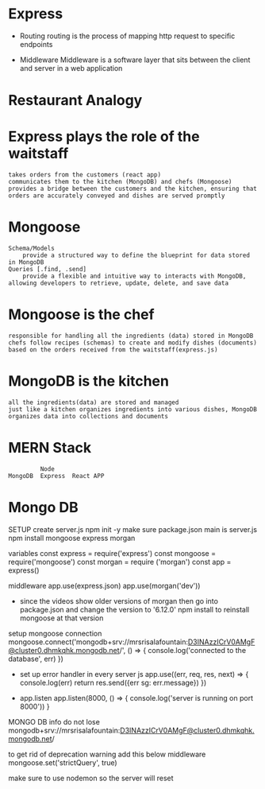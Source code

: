 # Express
* Routing 
    routing is the process of mapping http request to specific endpoints

* Middleware 
    Middleware is a software layer that sits between the client and server in a web application 

# Restaurant Analogy 

# Express plays the role of the waitstaff 
    takes orders from the customers (react app)
    communicates them to the kitchen (MongoDB) and chefs (Mongoose)
    provides a bridge between the customers and the kitchen, ensuring that orders are accurately conveyed and dishes are served promptly

# Mongoose
    Schema/Models
        provide a structured way to define the blueprint for data stored in MongoDB
    Queries [.find, .send]
        provide a flexible and intuitive way to interacts with MongoDB, allowing developers to retrieve, update, delete, and save data

# Mongoose is the chef 
    responsible for handling all the ingredients (data) stored in MongoDB
    chefs follow recipes (schemas) to create and modify dishes (documents) based on the orders received from the waitstaff(express.js) 

# MongoDB is the kitchen
    all the ingredients(data) are stored and managed
    just like a kitchen organizes ingredients into various dishes, MongoDB organizes data into collections and documents

# MERN Stack
             Node
    MongoDB  Express  React APP

# Mongo DB
SETUP 
    create server.js
    npm init -y 
    make sure package.json main is server.js
    npm install mongoose express morgan 

variables
    const express = require('express')
    const mongoose = require('mongoose')
    const morgan = require ('morgan')
    const app = express()

middleware
    app.use(express.json)
    app.use(morgan('dev'))

* since the videos show older versions of morgan then go into package.json and change the version to '6.12.0'
npm install to reinstall mongoose at that version

setup mongoose connection 
    mongoose.connect('mongodb+srv://mrsrisalafountain:D3INAzzICrV0AMgF@cluster0.dhmkqhk.mongodb.net/', () => {
        console.log('connected to the database', err)
    })

* set up error handler in every server js 
    app.use((err, req, res, next) => {
        console.log(err)
        return res.send({err sg: err.message})
    })

* app.listen
app.listen(8000, () => {
    console.log('server is running on port 8000'))
}

MONGO DB info do not lose
mongodb+srv://mrsrisalafountain:D3INAzzICrV0AMgF@cluster0.dhmkqhk.mongodb.net/

to get rid of deprecation warning add this below middleware
mongoose.set('strictQuery', true)

make sure to use nodemon so the server will reset 